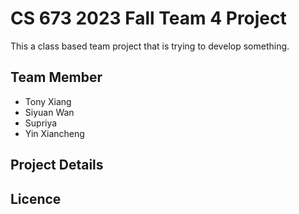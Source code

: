 # CS 673 2023 Fall Team 4 Project
This a class based team project that is trying to develop something. 

## Team Member
* Tony Xiang
* Siyuan Wan
* Supriya
* Yin Xiancheng

## Project Details

## Licence

